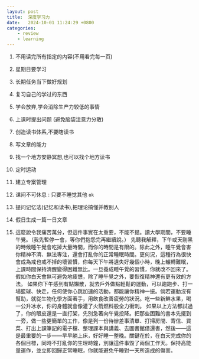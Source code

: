 ```yaml
---
layout: post
title:  深度学习力
date:   2024-10-01 11:24:29 +0800
categories: 
    - review 
    - learning
---
```


1. 不用读完所有指定的内容(不用看完每一页)

2. 星期日要学习

3. 长期任务当下做好规划

4. 复习自己的学过的东西

5. 学会放弃,学会消除生产力较低的事情

6. 上课时提出问题 (避免脑袋注意力分散)

7. 创造读书体系,不要瞎读书

8. 写文章的能力

9. 找一个地方安静冥想,也可以找个地方读书

10. 定时运动

11. 建立专案管理

12. 课间不可休息 : 只要不睡觉其他 `ok`

13. 提问记忆法(记忆和读书),把理论搞懂并教别人

14. 假日生成一篇一日文章

15. 這麼說令我痛苦萬分，但這件事實在太重要，不能不提。讀大學期間，不要睡午覺。（我先暫停一會，等你們抱怨完再繼續說。）
先聽我解釋，下午或天剛黑的時候睡午覺會吃掉大量時間，而你的時間是有限的。除此之外，睡午覺會害你精神不濟、無法專注，還會打亂你的正常睡眠時間。更何況，這種行為很快會成為戒也戒不掉的壞習慣，你每天下午將遺失好幾個小時，晚上輾轉難眠，上課時間保持清醒變得困難無比。一旦養成睡午覺的習慣，你就改不回來了。假如你白天會無可避免地疲憊，除了睡午覺之外，要恢復精神還有更有效的方法。
如果你下午感到有點懶散，就去戶外做點輕鬆的運動，可以跑跑步、打一場籃球、快走，任何使你心跳加速的活動，都能讓你精神一振。倘若運動沒有幫助，就從生物化學方面著手，用飲食改善疲勞的狀況。吃一些新鮮水果，喝一公升冰水，你的身體就會像灌了火箭燃料般全力衝刺。
如果以上方法都試過了，你的眼皮還是一直打架，先別急著向午覺投降。把那些困難的書本先擺到一旁，做一些更簡單的工作，像是列一份待辦差事清單、打掃房間、寄信、買菜、打出上課筆記的電子檔、整理課本與講義、去圖書館借還書，然後——這是最重要的一步——早早躺上床，好好睡一整晚。關鍵在於，在白天完成你的各個目標，同時不打亂你的生理時鐘，別讓這件事毀了兩個工作天。保持高能量運作，並立即回歸正常睡眠，你就能避免午睡對一天所造成的傷害。